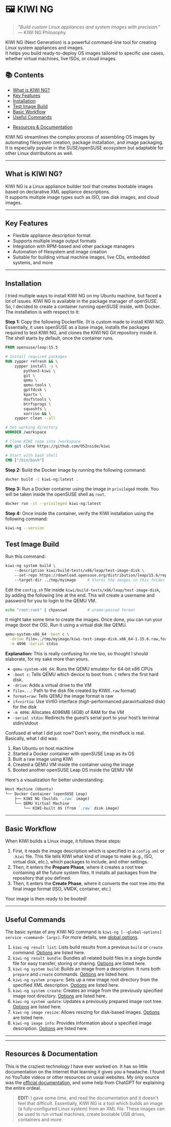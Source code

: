 # 🖼️ KIWI NG

> _"Build custom Linux appliances and system images with precision."_ — KIWI NG Philosophy

KIWI NG (Next Generation) is a powerful command-line tool for creating Linux system appliances and images.  
It helps you build ready-to-deploy OS images tailored to specific use cases, whether virtual machines, live ISOs, or cloud images.

## 📚 Contents

- [What is KIWI NG?](#what-is-kiwi-ng)
- [Key Features](#key-features)
- [Installation](#installation)
- [Test Image Build](#test-image-build)
- [Basic Workflow](#basic-workflow)
- [Useful Commands](#useful-commands)
<!-- - [Appliance Descriptions](#appliance-descriptions)
- [Building Images](#building-images)
- [Supported Image Types](#supported-image-types) -->
- [Resources & Documentation](#resources--documentation)

KIWI NG streamlines the complex process of assembling OS images by automating filesystem creation, package installation, and image packaging.  
It is especially popular in the SUSE/openSUSE ecosystem but adaptable for other Linux distributions as well.

---

## What is KIWI NG?

KIWI NG is a Linux appliance builder tool that creates bootable images based on declarative XML appliance descriptions.  
It supports multiple image types such as ISO, raw disk images, and cloud images.

---

## Key Features

- Flexible appliance description format
- Supports multiple image output formats
- Integration with RPM-based and other package managers
- Automation of filesystem and image creation
- Suitable for building virtual machine images, live CDs, embedded systems, and more

---

## Installation

I tried multiple ways to install KIWI NG on my Ubuntu machine, but faced a lot of issues. KIWI NG is available in the package manager of openSUSE. So, I decided to create a container running openSUSE inside, with Docker. The installation is with respect to it:

**Step 1:** Copy the following Dockerfile. (It is custom made to install KIWI NG). Essentially, it uses openSUSE as a base image, installs the packages required to test KIWI NG, and clones the KIWI NG Git repository inside it. The shell starts by default, once the container runs.

```Dockerfile
FROM opensuse/leap:15.5

# Install required packages
RUN zypper refresh && \
    zypper install -y \
        python3-kiwi \
        git \
        qemu \
        qemu-tools \
        gptfdisk \
        kpartx \
        dosfstools \
        btrfsprogs \
        squashfs \
        xorriso && \
    zypper clean --all

# Set working directory
WORKDIR /workspace

# Clone KIWI repo into /workspace
RUN git clone https://github.com/OSInside/kiwi

# Start with bash shell
CMD ["/bin/bash"]

```

**Step 2:** Build the Docker image by running the following command:

```bash
docker build -t kiwi-ng:latest .
```

**Step 3:** Run a Docker container using the image in `privileged` mode. You will be taken inside the openSUSE shell as `root`.

```bash
docker run -it --privileged kiwi-ng:latest
```

**Step 4:** Once inside the container, verify the KIWI installation using the following command:

```bash
kiwi-ng --version
```

## Test Image Build

Run this command:

```bash
kiwi-ng system build \                                  
    --description kiwi/build-tests/x86/leap/test-image-disk \           # Build from this description
    --set-repo https://download.opensuse.org/distribution/leap/15.6/repo/oss \      # Overrides the default repo
    --target-dir ../tmp/myimage     # Stores the images in this folder

```

Edit the `config.sh` file inside `kiwi/build-tests/x86/leap/test-image-disk`, by adding the following line at the end. This will create a username and password for you to login to the QEMU VM.

```bash
echo "root:root" | chpasswd         # uname:passwd format 

```

It might take some time to create the images. Once done, you can run your image (boot the OS). Run it using a virtual disk like QEMU.

```bash
qemu-system-x86_64 -boot c \
  -drive file=../tmp/myimage/kiwi-test-image-disk.x86_64-1.15.6.raw,format=raw,if=virtio \
  -m 4096 -serial stdio

```

**Explanation:**
This is really confusing for me too, so thought I should elaborate, for my sake more than yours.

- `qemu-system-x86_64`: Runs the QEMU emulator for 64-bit x86 CPUs
- `-boot c`: Tells QEMU which device to boot from. `C` refers the first hard disk.
- `-drive`: Adds a virtual drive to the VM
- `file=...`: Path to the disk file created by KIWI(`.raw` format)
- `format=raw`: Tells QEMU the image format is raw
- `if=virtio`: Use VirtIO interface (high-performanced paravirtualized disk) for the disk
- `-m 4096`: Allocates 4096MB (4GB) of RAM for the VM
- `-serial stdio`: Redirects the guest’s serial port to your host’s terminal stdin/stdout

Confused at what I did just now? Don't worry, the mindfuck is real. Basically, what I did was:

1. Ran Ubuntu on host machine
2. Started a Docker container with openSUSE Leap as its OS
3. Built a raw image using KIWI
4. Created a QEMU VM inside the container using the image
5. Booted another openSUSE Leap OS inside the QEMU VM

Here's a visualization for better understanding:

```markdown
Host Machine (Ubuntu)
└── Docker Container (openSUSE Leap)
    ├── KIWI NG (builds `.raw` image)
    └── QEMU Virtual Machine
        └── KIWI-built OS (from `.raw` disk image)
```

---

## Basic Workflow

When KIWI builds a Linux image, it follows these steps:

1. First, it reads the image description which is specified in a `config.xml` or `.kiwi` file. This file tells KIWI what kind of image to make (e.g., ISO, virtual disk, etc.), which packages to include, and other settings.
2. Then, it enters the **Prepare Phase**, where it creates a root tree containing all the future system files. It installs all packages from the repository that you defined.
3. Then, it enters the **Create Phase**, where it converts the root tree into the final image format (ISO, VMDK, container, etc.)

Your image is then ready to be booted!

---

## Useful Commands

The basic syntax of any KIWI NG command is `kiwi-ng [--global-options] service <command> [args]`. For more details, see [global options](https://osinside.github.io/kiwi/commands/kiwi.html).

1. `kiwi-ng result list`: Lists build results from a previous `build` or `create` command. [Options](https://osinside.github.io/kiwi/commands/result_list.html#options) are listed here.
2. `kiwi-ng result bundle`: Bundles all related build files in a single bundle file for easy transfer, storing or sharing. [Options](https://osinside.github.io/kiwi/commands/result_bundle.html#options) are listed here.
3. `kiwi-ng system build`: Builds an image from a description. It runs both `prepare` and `create` commands. [Options](https://osinside.github.io/kiwi/commands/system_build.html#options) are listed here.
4. `kiwi-ng system prepare`: Sets up a new image root directory from the specified XML description. [Options](https://osinside.github.io/kiwi/commands/system_prepare.html#options) are listed here.
5. `kiwi-ng system create`: Creates an image from the previously specified image root directory. [Options](https://osinside.github.io/kiwi/commands/system_create.html#options) are listed here.
6. `kiwi-ng system update`: Updates a previously prepared image root tree. [Options](https://osinside.github.io/kiwi/commands/system_update.html#options) are listed here.
7. `kiwi-ng image resize`: Allows resizing for disk-based images. [Options](https://osinside.github.io/kiwi/commands/image_resize.html#options) are listed here.
8. `kiwi-ng image info`: Provides information about a specified image description. [Options](https://osinside.github.io/kiwi/commands/image_info.html#options) are listed here.

---

---

## Resources & Documentation

This is the craziest technology I have ever worked on. It has so little documentation on the Internet that learning it gives you a headache. I found no YouTube videos or other resources on usual websites. My only source was the [official documentation](https://osinside.github.io/kiwi/index.html), and some help from ChatGPT for explaining the entire ordeal.

> **EDIT:** I gave some time, and read the documentation and it doesn't feel that difficult. Essentially, KIWI NG is a tool which builds an image (a fully-configured Linux system) from an XML file. These images can be used to run virtual machines, create bootable USB drives, containers and more.
